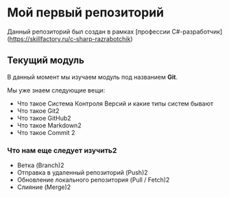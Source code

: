 # Мой первый репозиторий

Данный репозиторий был создан в рамках [профессии C#-разработчик] (https://skillfactory.ru/c-sharp-razrabotchik)

## Текущий модуль
В данный момент мы изучаем модуль под названием **Git**.

Мы уже знаем следующие вещи:
* Что такое Система Контроля Версий и какие типы систем бывают
* Что такое Git2
* Что такое GitHub2
* Что такое Markdown2
* Что такое Commit 2

### Что нам еще следует изучить2
* Ветка (Branch)2
* Отправка в удаленный репозиторий (Push)2
* Обновление локального репозитория (Pull / Fetch)2
* Слияние (Merge)2